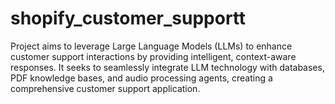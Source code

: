 # shopify_customer_supportt
Project aims to leverage Large Language Models (LLMs) to enhance  customer support interactions by providing intelligent, context-aware responses. It  seeks to seamlessly integrate LLM technology with databases, PDF knowledge bases,  and audio processing agents, creating a comprehensive customer support application.
